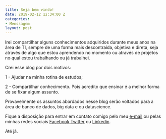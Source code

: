 ```yaml
---
title: Seja bem vindo!
date: 2019-02-12 12:34:00 Z
categories:
- Menssagem
layout: post
---
```


Irei compartilhar alguns conhecimentos adquiridos durante meus anos na área de TI, sempre de uma forma mais descontraída, objetiva e direta, seja através de algo que estou aprendendo no momento ou através de projetos no qual estou trabalhando ou já trabalhei. 

Crei esse blog por dois motivos:

1 - Ajudar na minha rotina de estudos;

2 - Compartilhar conhecimento. Pois acredito que ensinar é a melhor forma de se fixar algum assunto.

Provavelmente os assuntos abordados nesse blog serão voltados para a área de banco de dados, big data e ou datascience.

Fique a disposição para entrar em contato comigo pelo meu [e-mail] ou pelas minhas redes sociais [Facebook],[Twitter] ou [Linkedin].

Até já.

[Facebook]: https://www.facebook.com/michelmourasilva
[Twitter]: https://twitter.com/meshellmoura
[Linkedin]: https://www.linkedin.com/in/michelmourasilva/
[e-mail]:michelmourasilva@gmail.com

